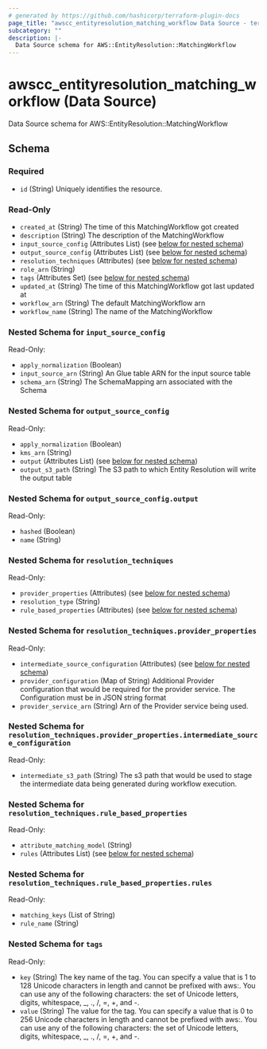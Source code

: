 ```yaml
---
# generated by https://github.com/hashicorp/terraform-plugin-docs
page_title: "awscc_entityresolution_matching_workflow Data Source - terraform-provider-awscc"
subcategory: ""
description: |-
  Data Source schema for AWS::EntityResolution::MatchingWorkflow
---
```


# awscc_entityresolution_matching_workflow (Data Source)

Data Source schema for AWS::EntityResolution::MatchingWorkflow



<!-- schema generated by tfplugindocs -->
## Schema

### Required

- `id` (String) Uniquely identifies the resource.

### Read-Only

- `created_at` (String) The time of this MatchingWorkflow got created
- `description` (String) The description of the MatchingWorkflow
- `input_source_config` (Attributes List) (see [below for nested schema](#nestedatt--input_source_config))
- `output_source_config` (Attributes List) (see [below for nested schema](#nestedatt--output_source_config))
- `resolution_techniques` (Attributes) (see [below for nested schema](#nestedatt--resolution_techniques))
- `role_arn` (String)
- `tags` (Attributes Set) (see [below for nested schema](#nestedatt--tags))
- `updated_at` (String) The time of this MatchingWorkflow got last updated at
- `workflow_arn` (String) The default MatchingWorkflow arn
- `workflow_name` (String) The name of the MatchingWorkflow

<a id="nestedatt--input_source_config"></a>
### Nested Schema for `input_source_config`

Read-Only:

- `apply_normalization` (Boolean)
- `input_source_arn` (String) An Glue table ARN for the input source table
- `schema_arn` (String) The SchemaMapping arn associated with the Schema


<a id="nestedatt--output_source_config"></a>
### Nested Schema for `output_source_config`

Read-Only:

- `apply_normalization` (Boolean)
- `kms_arn` (String)
- `output` (Attributes List) (see [below for nested schema](#nestedatt--output_source_config--output))
- `output_s3_path` (String) The S3 path to which Entity Resolution will write the output table

<a id="nestedatt--output_source_config--output"></a>
### Nested Schema for `output_source_config.output`

Read-Only:

- `hashed` (Boolean)
- `name` (String)



<a id="nestedatt--resolution_techniques"></a>
### Nested Schema for `resolution_techniques`

Read-Only:

- `provider_properties` (Attributes) (see [below for nested schema](#nestedatt--resolution_techniques--provider_properties))
- `resolution_type` (String)
- `rule_based_properties` (Attributes) (see [below for nested schema](#nestedatt--resolution_techniques--rule_based_properties))

<a id="nestedatt--resolution_techniques--provider_properties"></a>
### Nested Schema for `resolution_techniques.provider_properties`

Read-Only:

- `intermediate_source_configuration` (Attributes) (see [below for nested schema](#nestedatt--resolution_techniques--provider_properties--intermediate_source_configuration))
- `provider_configuration` (Map of String) Additional Provider configuration that would be required for the provider service. The Configuration must be in JSON string format
- `provider_service_arn` (String) Arn of the Provider service being used.

<a id="nestedatt--resolution_techniques--provider_properties--intermediate_source_configuration"></a>
### Nested Schema for `resolution_techniques.provider_properties.intermediate_source_configuration`

Read-Only:

- `intermediate_s3_path` (String) The s3 path that would be used to stage the intermediate data being generated during workflow execution.



<a id="nestedatt--resolution_techniques--rule_based_properties"></a>
### Nested Schema for `resolution_techniques.rule_based_properties`

Read-Only:

- `attribute_matching_model` (String)
- `rules` (Attributes List) (see [below for nested schema](#nestedatt--resolution_techniques--rule_based_properties--rules))

<a id="nestedatt--resolution_techniques--rule_based_properties--rules"></a>
### Nested Schema for `resolution_techniques.rule_based_properties.rules`

Read-Only:

- `matching_keys` (List of String)
- `rule_name` (String)




<a id="nestedatt--tags"></a>
### Nested Schema for `tags`

Read-Only:

- `key` (String) The key name of the tag. You can specify a value that is 1 to 128 Unicode characters in length and cannot be prefixed with aws:. You can use any of the following characters: the set of Unicode letters, digits, whitespace, _, ., /, =, +, and -.
- `value` (String) The value for the tag. You can specify a value that is 0 to 256 Unicode characters in length and cannot be prefixed with aws:. You can use any of the following characters: the set of Unicode letters, digits, whitespace, _, ., /, =, +, and -.
